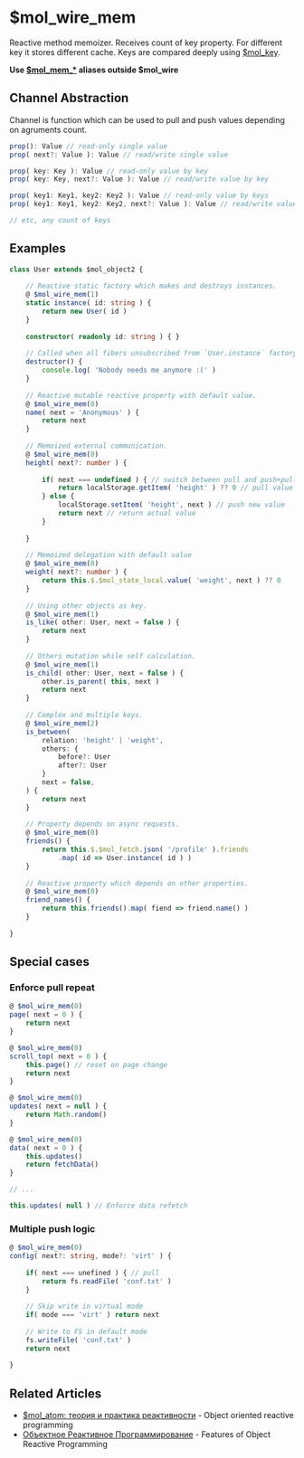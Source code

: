 # $mol_wire_mem

Reactive method memoizer. Receives count of key property. For different key it stores different cache. Keys are compared deeply using [$mol_key](../../key).

**Use [$mol_mem_*](../../mem) aliases outside $mol_wire**

## Channel Abstraction

Channel is function which can be used to pull and push values depending on agruments count.


```ts
prop(): Value // read-only single value
prop( next?: Value ): Value // read/write single value

prop( key: Key ): Value // read-only value by key
prop( key: Key, next?: Value ): Value // read/write value by key

prop( key1: Key1, key2: Key2 ): Value // read-only value by keys
prop( key1: Key1, key2: Key2, next?: Value ): Value // read/write value by keys

// etc, any count of keys
```

## Examples

```ts
class User extends $mol_object2 {
	
	// Reactive static factory which makes and destroys instances.
	@ $mol_wire_mem(1)
	static instance( id: string ) {
		return new User( id )
	}
	
	constructor( readonly id: string ) { }
	
	// Called when all fibers unsubscribed from `User.instance` factory.
	destructor() {
		console.log( 'Nobody needs me anymore :(' )
	}
	
	// Reactive mutable reactive property with default value.
	@ $mol_wire_mem(0)
	name( next = 'Anonymous' ) {
		return next
	}
	
	// Memoized external communication.
	@ $mol_wire_mem(0)
	height( next?: number ) {
		
		if( next === undefined ) { // switch between pull and push+pull
			return localStorage.getItem( 'height' ) ?? 0 // pull value
		} else {
			localStorage.setItem( 'height', next ) // push new value
			return next // return actual value
		}
		
	}
	
	// Memoized delegation with default value
	@ $mol_wire_mem(0)
	weight( next?: number ) {
		return this.$.$mol_state_local.value( 'weight', next ) ?? 0
	}
	
	// Using other objects as key.
	@ $mol_wire_mem(1)
	is_like( other: User, next = false ) {
		return next
	}
	
	// Others mutation while self calculation.
	@ $mol_wire_mem(1)
	is_child( other: User, next = false ) {
		other.is_parent( this, next )
		return next
	}
	
	// Complex and multiple keys.
	@ $mol_wire_mem(2)
	is_between(
		relation: 'height' | 'weight',
		others: {
			before?: User
			after?: User
		}
		next = false,
	) {
		return next
	}
	
	// Property depends on async requests.
	@ $mol_wire_mem(0)
	friends() {
		return this.$.$mol_fetch.json( '/profile' ).friends
			.map( id => User.instance( id ) )
	}
	
	// Reactive property which depends on other properties.
	@ $mol_wire_mem(0)
	friend_names() {
		return this.friends().map( fiend => friend.name() )
	}
	
}
```

## Special cases

### Enforce pull repeat

```ts
@ $mol_wire_mem(0)
page( next = 0 ) {
	return next
}

@ $mol_wire_mem(0)
scroll_top( next = 0 ) {
	this.page() // reset on page change
	return next
}
```

```ts
@ $mol_wire_mem(0)
updates( next = null ) {
	return Math.random()
}

@ $mol_wire_mem(0)
data( next = 0 ) {
	this.updates()
	return fetchData()
}

// ...

this.updates( null ) // Enforce data refetch
```

### Multiple push logic

```ts
@ $mol_wire_mem(0)
config( next?: string, mode?: 'virt' ) {
	
	if( next === unefined ) { // pull
		return fs.readFile( 'conf.txt' )
	}
	
	// Skip write in virtual mode
	if( mode === 'virt' ) return next
	
	// Write to FS in default mode
	fs.writeFile( 'conf.txt' )
	return next
	
}
```

## Related Articles

* [$mol_atom: теория и практика реактивности](https://habrahabr.ru/post/317360/) - Object oriented reactive programming
* [Объектное Реактивное Программирование](https://habrahabr.ru/post/330466/) - Features of Object Reactive Programming
